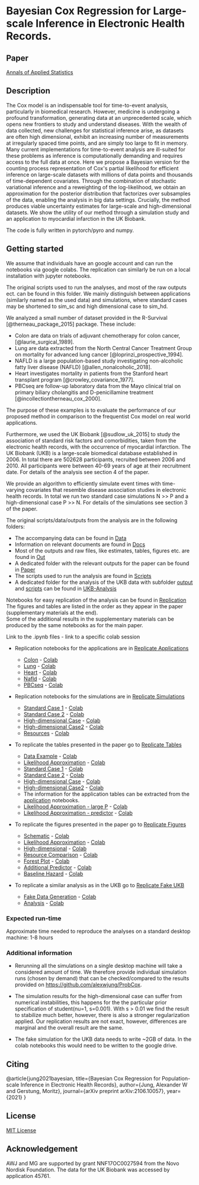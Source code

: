# **Bayesian Cox Regression for Large-scale Inference in Electronic Health Records**.

## **Paper**
[Annals of Applied Statistics](https://www.e-publications.org/ims/submission/AOAS/user/submissionFile/51956?confirm=ae21e3ba)

## **Description**
The Cox model is an indispensable tool for time-to-event analysis, particularly in biomedical research. However, medicine is undergoing a profound transformation, generating data at an unprecedented scale, which opens new frontiers to study and understand diseases. With the wealth of data collected, new challenges for statistical inference arise, as datasets are often high dimensional, exhibit an increasing number of measurements at irregularly spaced time points, and are simply too large to fit in memory. Many current implementations for time-to-event analysis are ill-suited for these problems as inference is computationally demanding and requires access to the full data at once.
Here we propose a Bayesian version for the counting process representation of Cox's partial likelihood for efficient inference on large-scale datasets with millions of data points and thousands of time-dependent covariates. Through the combination of stochastic variational inference and a reweighting of the log-likelihood, we obtain an approximation for the posterior distribution that factorizes over subsamples of the data, enabling the analysis in big data settings.
Crucially, the method produces viable uncertainty estimates for large-scale and high-dimensional datasets.
We show the utility of our method through a simulation study and an application to myocardial infarction in the UK Biobank.

The code is fully written in pytorch/pyro and numpy.

## **Getting started**

We assume that individuals have an google account and can run the notebooks via google colabs. The replication can similarly be run on a local installation with jupyter notebooks.

The original scripts used to run the analyses, and most of the raw outputs ect. can be found in this folder.
We mainly distinguish between applications (similarly named as the used data) and simulations, where standard cases may be shortened to sim_sc and high dimensional case to sim_hd.

We analyzed a small number of dataset provided in the R-Survival [@therneau_package_2015] package.
These include:
- Colon are data on trials of adjuvant chemotherapy for colon cancer,  [@laurie_surgical_1989].
- Lung are data extracted from the North Central Cancer Treatment Group on mortality for advanced lung cancer [@loprinzi_prospective_1994].
- NAFLD is a large population-based study investigating non-alcoholic fatty liver disease (NAFLD) [@allen_nonalcoholic_2018].
- Heart investigates mortality in patients from the Stanford heart transplant program [@crowley_covariance_1977].
- PBCseq are follow-up laboratory data from the Mayo clinical trial on primary biliary cholangitis and D-penicillamine treatment [@incollectiontherneau_cox_2000].  

The purpose of these examples is to evaluate the performance of our proposed method in comparison to the frequentist Cox model on real world applications.

Furthermore, we used the UK Biobank [@sudlow_uk_2015] to study the association of standard risk factors and comorbidities, taken from the electronic health records, with the occurrence of myocardial infarction.
The UK Biobank (UKB) is a large-scale biomedical database established in 2006. In total there are 502628 participants, recruited between 2006 and 2010. All participants were between 40-69 years of age at their recruitment date.  For details of the analysis see section 4 of the paper.

We provide an algorithm to efficiently simulate event times with time-varying covariates that resemble disease association studies in electronic health records. In total we run two standard case simulations N >> P and a high-dimensional case P >> N. For details of the simulations see section 3 of the paper.

The original scripts/data/outputs from the analysis are in the following folders:
- The accompanying data can be found in [Data](./data)
- Information on relevant documents are found in [Docs](./docs)
- Most of the outputs and raw files, like estimates, tables, figures etc. are found in [Out](./out)
- A dedicated folder with the relevant outputs for the paper can be found in [Paper](./paper)
- The scripts used to run the analysis are found in [Scripts](./scripts)
- A dedicated folder for the analysis of the UKB data with subfolder [output](./ukb/out) and [scripts](./ukb/scripts) can be found in [UKB-Analysis](./ukb)

Notebooks for easy replication of the analysis can be found in [Replication](./replication)  
The figures and tables are listed in the order as they appear in the paper (supplementary materials at the end).  
Some of the additional results in the supplementary materials can be produced by the same notebooks as for the main paper.   

Link to the .ipynb files - link to a specific colab session

- Replication notebooks for the applications are in [Replicate Applications](./replication/application)
    - [Colon](./replication/application/colon.ipynb) - [Colab](https://colab.research.google.com/drive/1x_Qr3ex96ZFIKe91k1Z_tIBRcK73UfQ4)
    - [Lung](./replication/application/lung.ipynb) - [Colab](https://colab.research.google.com/drive/1eUSzHgtipGXoOVaEUwd3Jj2VDgkjj0Dr)
    - [Heart](./replication/application/heart.ipynb) - [Colab](https://colab.research.google.com/drive/16FU7wPTghEZ9mmjUwiCOHpQimuqF4idt)
    - [Nafld](./replication/application/nafld.ipynb) - [Colab](https://colab.research.google.com/drive/1cN8BMEHQc_WkZDCfgfAzSj7uE7XYMbWE)
    - [PBCseq](./replication/application/pbcseq.ipynb) - [Colab](https://colab.research.google.com/drive/1d_fHJgA3kY7g96IBz6INZO87LNc9T6ym)

- Replication notebooks for the simulations are in [Replicate Simulations](./replication/simulations)
    - [Standard Case 1](./replication/simulation/standard_case1.ipynb) - [Colab](https://colab.research.google.com/drive/1zSDf9gLQpszHfkyidZqwMoipQtv4Z9MQ)
    - [Standard Case 2](./replication/simulation/standard_case2.ipynb) - [Colab](https://colab.research.google.com/drive/1Mj-hxLaJ5wTcUkGiaEaR0IDkVrbSOHof)
    - [High-dimensional Case](./replication/simulation/highdimensional_case.ipynb) - [Colab](https://colab.research.google.com/drive/1-dcQ-PRfmIxDyH3O9JVwzwPLnKDCPPg1)
    - [High-dimensional Case2](./replication/simulation/highdimensional_case2.ipynb) - [Colab](https://colab.research.google.com/drive/1Um53O99TTmJweumiDC_QJv11C6AYTVCR)
    - [Resources](./replication/simulation/resources.ipynb) - [Colab](https://colab.research.google.com/drive/1WqB5CtoGZbknBK1yt3L2e6_aEeQJg_DY)

- To replicate the tables presented in the paper go to [Replicate Tables](./replication/tables)
    - [Data Example](./replication/tables/data_example.ipynb) - [Colab](https://colab.research.google.com/drive/1ibBz6-1qdvD13-sxJDmD6Ux2V5S0BauK)
    - [Likelihood Approximation](./replication/tables/likelihood_approx.ipynb) - [Colab](https://colab.research.google.com/drive/17phSXoncVM2A-lBCPZyy7y58e4vqNo_v)
    - [Standard Case 1](./replication/tables/standard_case1_table.ipynb) - [Colab](https://colab.research.google.com/drive/1g9waGQ0t1dDp3gQyquHAoOWTn3-nF6tS)
    - [Standard Case 2](./replication/tables/standard_case2_table.ipynb) - [Colab](https://colab.research.google.com/drive/1z4lBhkLakOwiRakbOy7dIDgAMG423de6)
    - [High-dimensional Case](./replication/tables/highdimensional_case_table.ipynb) - [Colab](https://colab.research.google.com/drive/1y4-Zlmb-ncS-AtwThsnzFofTMfJw5BHo)
    - [High-dimensional Case2](./replication/tables/highdimensional_case2_table.ipynb) - [Colab](https://colab.research.google.com/drive/13yEyrKgWSqlZSRtXfFcaHA2kHCKXmQZa)
    - The information for the application tables can be extracted from the [application](./replication/application) notebooks.
    - [Likelihood Approximation - large P](./replication/tables/likelihood_approx_additional1.ipynb) - [Colab](https://colab.research.google.com/drive/142OipPL3aadxomaOwvoui-iV-IuLhflr)
    - [Likelihood Approximation - predictor](./replication/tables/likelihood_approx_additional2.ipynb) - [Colab](https://colab.research.google.com/drive/1u0xA6s_HOGu94amigZOZnP39RNq_pypn)

- To replicate the figures presented in the paper go to [Replicate Figures](./replication/figures)
    - [Schematic](./replication/figures/schematic.ipynb) - [Colab](https://colab.research.google.com/drive/1h3Yobtfwi6KyfUesWCeAPW-traP9Bi9r)
    - [Likelihood Approximation](./replication/figures/likelihood_approximation.ipynb) - [Colab](https://colab.research.google.com/drive/1BcOKb-1ywakrp-f1AD9td-CA5tMRZ5e2)
    - [High-dimensional](./replication/figures/hd.ipynb) - [Colab](https://colab.research.google.com/drive/1KUG1B5gnJioaXEvaPYYoebgEkzu0MrIM)
    - [Resource Comparison](./replication/figures/resource.ipynb) - [Colab](https://colab.research.google.com/drive/1wvjgoTnEipaktyq6nw7JJQKFrgX6UNyP)
    - [Forest Plot](./replication/figures/forest_plot.ipynb) - [Colab](https://colab.research.google.com/drive/1XGsx5Hp_cuHQh7iW_7-ss549_WndFnUD)
    - [Additional Predictor](./replication/figures/predictor.ipynb) - [Colab](https://colab.research.google.com/drive/12fWxgz5c4KgCWf8yNKr9-uislz3BXYN4)
    - [Baseline Hazard](./replication/figures/baseline_hazard.ipynb) - [Colab](https://colab.research.google.com/drive/1V6PwT1miY8vrrNllJH6Rg5qFZMq7CA9z)

- To replicate a similar analysis as in the UKB go to [Replicate Fake UKB](./replication/ukb)
    - [Fake Data Generation](./replication/ukb/00_fakedata.ipynb) - [Colab](https://colab.research.google.com/drive/175xgLqnI4jVHda3sg38iuNLEvO2DfShJ)
    - [Analysis](./replication/ukb/01_fakeanalysis.ipynb) - [Colab](https://colab.research.google.com/drive/1zyRTxI4ptVGolbzfrMf69KTBVp7fl4-U)


### Expected run-time
Approximate time needed to reproduce the analyses on a standard desktop machine:
1-8 hours

### Additional information
- Rerunning all the simulations on a single desktop machine will take a considered amount of time. We therefore provide individual simulation runs (chosen by demand) that can be checked/compared to the results provided on https://github.com/alexwjung/ProbCox.

- The simulation results for the high-dimensional case can suffer from numerical instabilities, this happens for the the particular prior specification of student(nu=1, s=0.001). With s > 0.01 we find the result to stabilize much better, however, there is also a stronger regularization applied.
Our replication results are not exact, however, differences are marginal and the overall result are the same.

- The fake simulation for the UKB data needs to write ~2GB of data. In the colab notebooks this would need to be written to the google drive.

## **Citing**
@article{jung2021bayesian,
  title={Bayesian Cox Regression for Population-scale Inference in Electronic Health Records},
  author={Jung, Alexander W and Gerstung, Moritz},
  journal={arXiv preprint arXiv:2106.10057},
  year={2021}
}

## **License**
[MIT License](./LICENSE)

## **Acknowledgement**
AWJ and MG are supported by grant NNF17OC0027594 from the Novo Nordisk Foundation.
The data for the UK Biobank was accessed by application 45761.
